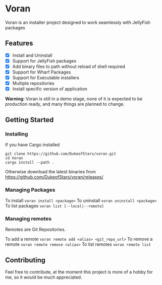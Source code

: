 # Voran
Voran is an installer project designed to work seamlessly with JellyFish packages

## Features
 - [x] Install and Uninstall
 - [x] Support for JellyFish packages
 - [x] Add binary files to path without reload of shell required
 - [x] Support for Wharf Packages
 - [x] Support for Executable installers
 - [x] Multiple repositories
 - [x] Install specific version of application
 
**Warning:** Voran is still in a demo stage, none of it is expected to be production ready, and many things are planned to change.

## Getting Started

### Installing
If you have Cargo installed
```
git clone https://github.com/DukeofStars/voran.git
cd Voran
cargo install --path .
```
Otherwise download the latest binaries from https://github.com/DukeofStars/voran/releases/

### Managing Packages
To install
`voran install <package>`
To uninstall
`voran uninstall <package>`
To list packages
`voran list [--local|--remote]`

### Managing remotes
Remotes are Git Repositories.

To add a remote
`voran remote add <alias> <git_repo_url>`
To remove a remote
`voran remote remove <alias>`
To list remotes
`voran remote list`

## Contributing
Feel free to contribute, at the moment this project is more of a hobby for me, so it would be much appreciated.